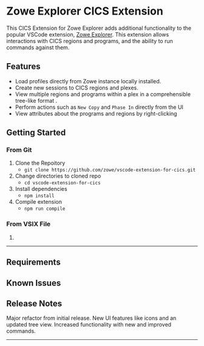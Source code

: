 # Zowe Explorer CICS Extension

This CICS Extension for Zowe Explorer adds additional functionality to the popular VSCode extension, [Zowe Explorer](https://github.com/zowe/vscode-extension-for-zowe). This extension allows interactions with CICS regions and programs, and the ability to run commands against them.

## Features

- Load profiles directly from Zowe instance locally installed.
- Create new sessions to CICS regions and plexes.
- View multiple regions and programs within a plex in a comprehensible tree-like format .
- Perform actions such as `New Copy` and `Phase In` directly from the UI
- View attributes about the programs and regions by right-clicking


<!-- > Tip: Many popular extensions utilize animations. This is an excellent way to show off your extension! We recommend short, focused animations that are easy to follow. -->

## Getting Started

### From Git

1. Clone the Repoitory
    - `git clone https://github.com/zowe/vscode-extension-for-cics.git`
2. Change directories to cloned repo
    - `cd vscode-extension-for-cics`
3. Install dependencies
    - `npm install`
4. Compile extension
    - `npm run compile`

### From VSIX File

1. 

-----------------------------------------------------------------------------------------------------------

## Requirements

## Known Issues

## Release Notes

Major refactor from initial release. New UI features like icons and an updated tree view. Increased functionality with new and improved commands.

-----------------------------------------------------------------------------------------------------------
